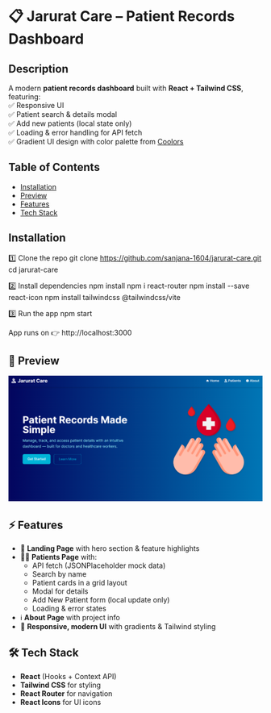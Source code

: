 # 📋 Jarurat Care – Patient Records Dashboard

## Description

A modern **patient records dashboard** built with **React + Tailwind CSS**, featuring:  
✅ Responsive UI  
✅ Patient search & details modal  
✅ Add new patients (local state only)  
✅ Loading & error handling for API fetch  
✅ Gradient UI design with color palette from [Coolors](https://coolors.co/palette/03045e-023e8a-0077b6-0096c7-00b4d8-48cae4-90e0ef-ade8f4-caf0f8) 

## Table of Contents 

- [Installation](#installation)
- [Preview](#-preview)
- [Features](#-features)
- [Tech Stack](#-tech-stack)

## Installation

1️⃣ Clone the repo
git clone https://github.com/sanjana-1604/jarurat-care.git
cd jarurat-care

2️⃣ Install dependencies
npm install
npm i react-router
npm install --save react-icon
npm install tailwindcss @tailwindcss/vite

3️⃣ Run the app
npm start


App runs on 👉 http://localhost:3000

## 📸 Preview  
![Jarurat Care Preview](./public/Screenshot.png)  


## ⚡ Features  
- 🏥 **Landing Page** with hero section & feature highlights  
- 👨‍⚕️ **Patients Page** with:  
  - API fetch (JSONPlaceholder mock data)  
  - Search by name  
  - Patient cards in a grid layout  
  - Modal for details  
  - Add New Patient form (local update only)  
  - Loading & error states  
- ℹ️ **About Page** with project info  
- 🌈 **Responsive, modern UI** with gradients & Tailwind styling  


## 🛠️ Tech Stack  
- **React** (Hooks + Context API)  
- **Tailwind CSS** for styling  
- **React Router** for navigation  
- **React Icons** for UI icons
